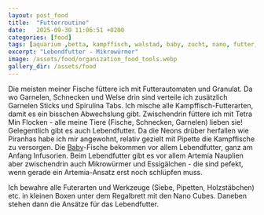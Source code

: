 ```yaml
---
layout: post_food
title:  "Futterroutine"
date:   2025-09-30 11:06:51 +0200
categories: [food]
tags: [aquarium ,betta, kampffisch, walstad, baby, zucht, nano, futter, lebendfutter]
excerpt: "Lebendfutter - Mikrowürmer"
image: /assets/food/organization_food_tools.webp
gallery_dir: /assets/food
---
```




Die meisten meiner Fische füttere ich mit Futterautomaten und Granulat. Da wo Garnelen, Schnecken und Welse drin sind verteile ich zusätzlich Garnelen Sticks und Spirulina Tabs.
Ich mische alle Kampffisch-Futterarten, damit es ein bisschen Abwechslung gibt.
Zwischendrin füttere ich mit Tetra Min Flocken - alle meine Tiere (Fische, Schnecken, Garnelen) lieben sie!
Gelegentlich gibt es auch Lebendfutter. Da die Neons drüber herfallen wie Piranhas habe ich mir angewohnt, relativ gezielt mit Pipette die Kampffische zu versorgen.
Die [Baby](/tank/2025/09/30/tank_babys.html)-Fische bekommen vor allem Lebendfutter, ganz am Anfang Infusorien. Beim Lebendfutter gibt es vor allem Artemia Nauplien aber zwischendrin auch Mikrowürmer und Essigälchen - die sind pefekt, wenn gerade ein Artemia-Ansatz erst noch schlüpfen muss.

Ich bewahre alle Futerarten und Werkzeuge (Siebe, Pipetten, Holzstäbchen) etc. in kleinen Boxen unter dem Regalbrett mit den Nano Cubes. Daneben stehen dann die Ansätze für das Lebendfutter. 